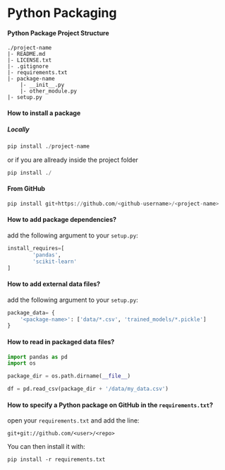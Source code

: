 # Python Packaging


#### Python Package Project Structure

```
./project-name
|- README.md
|- LICENSE.txt
|- .gitignore
|- requirements.txt
|- package-name
	|- __init__.py
	|- other_module.py
|- setup.py
```

#### How to install a package

##### Locally

```python
pip install ./project-name
```

or if you are allready inside the project folder

```python
pip install ./
```



#### From GitHub

```python
pip install git+https://github.com/<github-username>/<project-name>
```


#### How to add package dependencies?

add the following argument to your `setup.py`:

```python
install_requires=[
        'pandas',
        'scikit-learn'
]
```


#### How to add external data files?

add the following argument to your `setup.py`:

```python
package_data= {
    '<package-name>': ['data/*.csv', 'trained_models/*.pickle']
}
```


#### How to read in packaged data files?

```Python
import pandas as pd
import os

package_dir = os.path.dirname(__file__)

df = pd.read_csv(package_dir + '/data/my_data.csv')
```


#### How to specify a Python package on GitHub in the `requirements.txt`?

open your  `requirements.txt` and add the line:

```shell
git+git://github.com/<user>/<repo>
```

You can then install it with:

```
pip install -r requirements.txt
```

